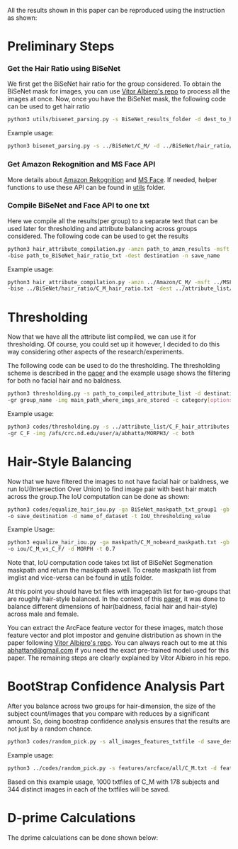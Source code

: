 All the results shown in this paper can be reproduced using the instruction as shown:

# Preliminary Steps

### Get the Hair Ratio using BiSeNet

We first get the BiSeNet hair ratio for the group considered. To obtain the BiSeNet mask for images, you can use [Vitor Albiero's repo](https://github.com/vitoralbiero/face-parsing.PyTorch) to process all the images at once. Now, once you have the BiSeNet mask, the following code can be used to get hair ratio

~~~bash
python3 utils/bisenet_parsing.py -s BiSeNet_results_folder -d dest_to_hairRatio_txt -n file_save_name
~~~

Example usage:

~~~bash
python3 bisenet_parsing.py -s ../BiSeNet/C_M/ -d ../BiSeNet/hair_ratio/ -n C_M_hair_ratio
~~~

### Get Amazon Rekognition and MS Face API

More details about [Amazon Rekognition](https://docs.aws.amazon.com/managedservices/latest/userguide/rekognition.html) and [MS Face](https://azure.microsoft.com/en-us/services/cognitive-services/face/). If needed, helper functions to use these API can be found in [utils](https://github.com/abhatta1234/Hair_Dimensions_Balancing/tree/main/utils) folder.

### Compile BiSeNet and Face API to one txt

Here we compile all the results(per group) to a separate text that can be used later for thresholding and attribute balancing across groups considered. The following code can be used to get the results

~~~bash
python3 hair_attribute_compilation.py -amzn path_to_amzn_results -msft path_to_amzn_results \
-bise path_to_BiSeNet_hair_ratio_txt -dest destination -n save_name
~~~

Example usage:
~~~bash
python3 hair_attribute_compilation.py -amzn ../Amazon/C_M/ -msft ../MSFace/API/C_M/ \
-bise ../BiSeNet/hair_ratio/C_M_hair_ratio.txt -dest ../attribute_list/ -n C_M_attribute_list
~~~

# Thresholding

Now that we have all the attribute list compiled, we can use it for thresholding. Of course, you could set up it however, I decided to do this way considering other aspects of the research/experiments.<br>

The following code can be used to do the thresholding. The thresholding scheme is described in the [paper]() and the example usage shows the filtering for both no facial hair and no baldness.

~~~bash
python3 thresholding.py -s path_to_compiled_attribute_list -d destination_to_save_txt \
-gr group_name -img main_path_where_imgs_are_stored -c category[options:beard,bald,both]
~~~
Example usage:
~~~bash
python3 codes/thresholding.py -s ../attribute_list/C_F_hair_attributes.txt -d ../thresholding_results/ \
-gr C_F -img /afs/crc.nd.edu/user/a/abhatta/MORPH3/ -c both
~~~

# Hair-Style Balancing

Now that we have filtered the images to not have facial hair or baldness, we run IoU(Intersection Over Union) to find image pair with best hair match across the group.The IoU computation can be done as shown:
~~~bash
python3 codes/equalize_hair_iou.py -ga BiSeNet_maskpath_txt_group1 -gb BiSeNet_maskpath_txt_group2 \
-o save_destination -d name_of_dataset -t IoU_thresholding_value
~~~
Example Usage:
~~~bash
python3 equalize_hair_iou.py -ga maskpath/C_M_nobeard_maskpath.txt -gb maskpath/C_F_maskpath.txt \
-o iou/C_M_vs_C_F/ -d MORPH -t 0.7
~~~
Note that, IoU computation code takes txt list of BiSeNet Segmenation maskpath and return the maskpath aswell. To create maskpath list from imglist and vice-versa can be found in [utils](https://github.com/abhatta1234/Hair_Dimensions_Balancing/tree/main/utils) folder. 

At this point you should have txt files with imagepath list for two-groups that are roughly hair-style balanced. In the context of this [paper](), it was done to balance different dimensions of hair(baldness, facial hair and hair-style) across male and female. 

You can extract the ArcFace feature vector for these images, match those feature vector and plot impostor and genuine distribution as shown in the paper following [Vitor Albiero's repo](https://github.com/vitoralbiero/face-parsing.PyTorch). You can always reach out to me at this [abhattand@gmail.com](www.gmail.com) if you need the exact pre-trained model used for this paper. The remaining steps are clearly explained by Vítor Albiero in his repo. 


# BootStrap Confidence Analysis Part

After you balance across two groups for hair-dimension, the size of the subject count/images that you compare with reduces by a significant amount. So, doing boostrap confidence analysis ensures that the results are not just by a random chance. 

~~~bash
python3 codes/random_pick.py -s all_images_features_txtfile -d save_dest -sub num_subject -img num_images -itr num_iterations
~~~

Example usage:
~~~bash
python3 ../codes/random_pick.py -s features/arcface/all/C_M.txt -d featurestxt/arcface/C_M/ -sub 178 -img 344 -itr 1000
~~~
Based on this example usage, 1000 txtfiles of C_M with 178 subjects and 344 distinct images in each of the txtfiles will be saved. 

# D-prime Calculations

The dprime calculations can be done shown below:


